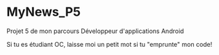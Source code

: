 # MyNews_P5
Projet 5 de mon parcours Développeur d'applications Android

Si tu es étudiant OC, laisse moi un petit mot si tu "emprunte" mon code! 
